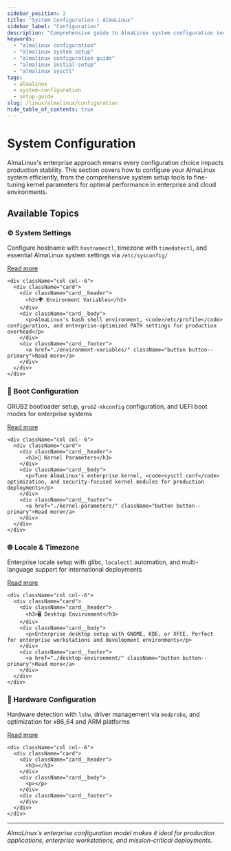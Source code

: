 ```yaml
---
sidebar_position: 2
title: "System Configuration | AlmaLinux"
sidebar_label: "Configuration"
description: "Comprehensive guide to AlmaLinux system configuration including system settings, environment variables, boot configuration, and hardware setup."
keywords:
  - "almalinux configuration"
  - "almalinux system setup"
  - "almalinux configuration guide"
  - "almalinux initial-setup"
  - "almalinux sysctl"
tags:
  - almalinux
  - system-configuration
  - setup-guide
slug: /linux/almalinux/configuration
hide_table_of_contents: true
---
```


# System Configuration

AlmaLinux's enterprise approach means every configuration choice impacts production stability. This section covers how to configure your AlmaLinux system efficiently, from the comprehensive system setup tools to fine-tuning kernel parameters for optimal performance in enterprise and cloud environments.

## Available Topics

<div className="container">
  <div className="row">
    <div className="col col--6">
      <div className="card">
        <div className="card__header">
          <h3>⚙️ System Settings</h3>
        </div>
        <div className="card__body">
          <p>Configure hostname with <code>hostnamectl</code>, timezone with <code>timedatectl</code>, and essential AlmaLinux system settings via <code>/etc/sysconfig/</code></p>
        </div>
        <div className="card__footer">
          <a href="./system-settings/" className="button button--primary">Read more</a>
        </div>
      </div>
    </div>
    
    <div className="col col--6">
      <div className="card">
        <div className="card__header">
          <h3>🌍 Environment Variables</h3>
        </div>
        <div className="card__body">
          <p>AlmaLinux's bash shell environment, <code>/etc/profile</code> configuration, and enterprise-optimized PATH settings for production overhead</p>
        </div>
        <div className="card__footer">
          <a href="./environment-variables/" className="button button--primary">Read more</a>
        </div>
      </div>
    </div>
  </div>

  <div className="row">
    <div className="col col--6">
      <div className="card">
        <div className="card__header">
          <h3>🚀 Boot Configuration</h3>
        </div>
        <div className="card__body">
          <p>GRUB2 bootloader setup, <code>grub2-mkconfig</code> configuration, and UEFI boot modes for enterprise systems</p>
        </div>
        <div className="card__footer">
          <a href="./boot-configuration/" className="button button--primary">Read more</a>
        </div>
      </div>
    </div>
    
    <div className="col col--6">
      <div className="card">
        <div className="card__header">
          <h3>🔧 Kernel Parameters</h3>
        </div>
        <div className="card__body">
          <p>Tune AlmaLinux's enterprise kernel, <code>sysctl.conf</code> optimization, and security-focused kernel modules for production deployments</p>
        </div>
        <div className="card__footer">
          <a href="./kernel-parameters/" className="button button--primary">Read more</a>
        </div>
      </div>
    </div>
  </div>

  <div className="row">
    <div className="col col--6">
      <div className="card">
        <div className="card__header">
          <h3>🌐 Locale & Timezone</h3>
        </div>
        <div className="card__body">
          <p>Enterprise locale setup with glibc, <code>localectl</code> automation, and multi-language support for international deployments</p>
        </div>
        <div className="card__footer">
          <a href="./locale-timezone/" className="button button--primary">Read more</a>
        </div>
      </div>
    </div>
    
    <div className="col col--6">
      <div className="card">
        <div className="card__header">
          <h3>🖥️ Desktop Environment</h3>
        </div>
        <div className="card__body">
          <p>Enterprise desktop setup with GNOME, KDE, or XFCE. Perfect for enterprise workstations and development environments</p>
        </div>
        <div className="card__footer">
          <a href="./desktop-environment/" className="button button--primary">Read more</a>
        </div>
      </div>
    </div>
  </div>

  <div className="row">
    <div className="col col--6">
      <div className="card">
        <div className="card__header">
          <h3>🔌 Hardware Configuration</h3>
        </div>
        <div className="card__body">
          <p>Hardware detection with <code>lshw</code>, driver management via <code>modprobe</code>, and optimization for x86_64 and ARM platforms</p>
        </div>
        <div className="card__footer">
          <a href="./hardware-configuration/" className="button button--primary">Read more</a>
        </div>
      </div>
    </div>
    
    <div className="col col--6">
      <div className="card">
        <div className="card__header">
          <h3></h3>
        </div>
        <div className="card__body">
          <p></p>
        </div>
        <div className="card__footer">
        </div>
      </div>
    </div>
  </div>
</div>

---

*AlmaLinux's enterprise configuration model makes it ideal for production applications, enterprise workstations, and mission-critical deployments.*